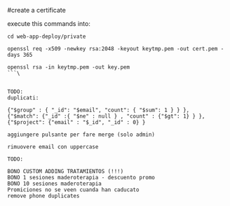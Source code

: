 #create a certificate

execute this commands into:
```
cd web-app-deploy/private

openssl req -x509 -newkey rsa:2048 -keyout keytmp.pem -out cert.pem -days 365

openssl rsa -in keytmp.pem -out key.pem
```\


TODO:
duplicati:

{"$group" : { "_id": "$email", "count": { "$sum": 1 } } },
{"$match": {"_id" :{ "$ne" : null } , "count" : {"$gt": 1} } },
{"$project": {"email" : "$_id", "_id" : 0} }

aggiungere pulsante per fare merge (solo admin)

rimuovere email con uppercase

TODO:

BONO CUSTOM ADDING TRATAMIENTOS (!!!)
BONO 1 sesiones maderoterapia - descuento promo
BONO 10 sesiones maderoterapia
Promiciones no se veen cuanda han caducato
remove phone duplicates


